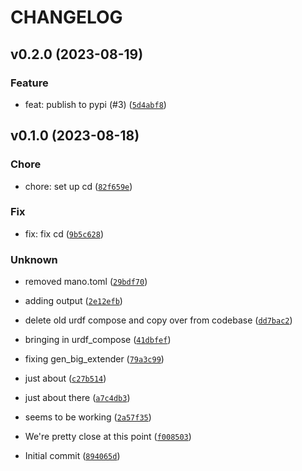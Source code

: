 # CHANGELOG



## v0.2.0 (2023-08-19)

### Feature

* feat: publish to pypi (#3) ([`5d4abf8`](https://github.com/tutorintelligence/urdf-compose/commit/5d4abf80c58a9eb837919a38339ea5dae7244457))


## v0.1.0 (2023-08-18)

### Chore

* chore: set up cd ([`82f659e`](https://github.com/tutorintelligence/urdf-compose/commit/82f659e4a0f57f46d2e082c72908bb58fcfc1ff1))

### Fix

* fix: fix cd ([`9b5c628`](https://github.com/tutorintelligence/urdf-compose/commit/9b5c6282bdcbb115af2b8a65f03f0fafeacb12d0))

### Unknown

* removed mano.toml ([`29bdf70`](https://github.com/tutorintelligence/urdf-compose/commit/29bdf70dd6628bfddfe7a5b1689b311b4e244e8d))

* adding output ([`2e12efb`](https://github.com/tutorintelligence/urdf-compose/commit/2e12efb701aaa93d49827fe77f2478b5d02aa563))

* delete old urdf compose and copy over from codebase ([`dd7bac2`](https://github.com/tutorintelligence/urdf-compose/commit/dd7bac2b8114cfea1f3e1d96ea833751785c6a06))

* bringing in urdf_compose ([`41dbfef`](https://github.com/tutorintelligence/urdf-compose/commit/41dbfef2dfe6b045ee4fc9370d52ab64d1ec4db5))

* fixing gen_big_extender ([`79a3c99`](https://github.com/tutorintelligence/urdf-compose/commit/79a3c99de5dc090bfd80eefb7e1066a5247bcadd))

* just about ([`c27b514`](https://github.com/tutorintelligence/urdf-compose/commit/c27b514087cdfe9d07b045d46b1ee98970dc0268))

* just about there ([`a7c4db3`](https://github.com/tutorintelligence/urdf-compose/commit/a7c4db3c13a6e515cbc119b8f9e7ed4f13b0d00e))

* seems to be working ([`2a57f35`](https://github.com/tutorintelligence/urdf-compose/commit/2a57f3548a4610e59bc938558658b7c12f0162f0))

* We&#39;re pretty close at this point ([`f008503`](https://github.com/tutorintelligence/urdf-compose/commit/f00850332c4e9d12c170da4904a6f7c971549be7))

* Initial commit ([`894065d`](https://github.com/tutorintelligence/urdf-compose/commit/894065dfa8a230e229ae07391b4164d271765983))
